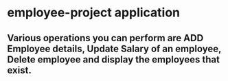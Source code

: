 # employee-project application


## Various operations you can perform are ADD Employee details, Update Salary of an employee, Delete employee and display the employees that exist.
